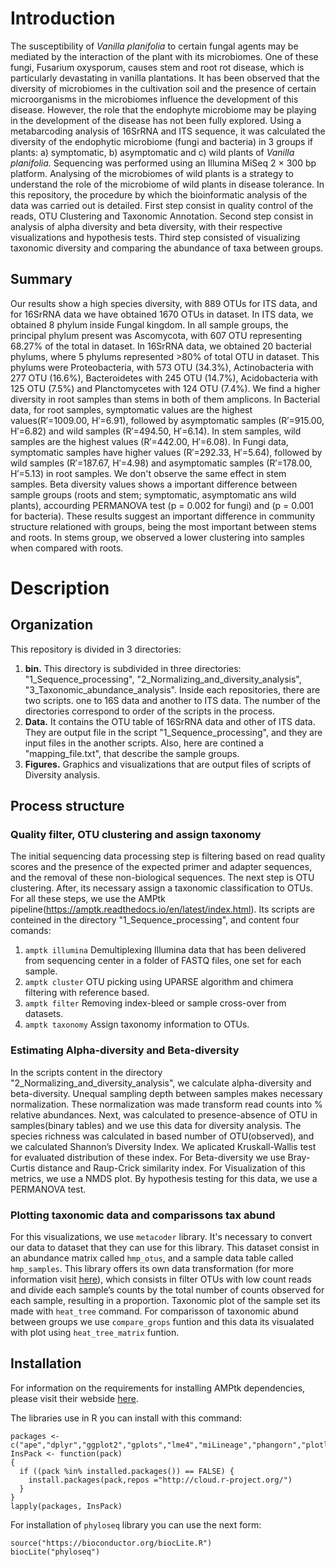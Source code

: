 # Introduction
The susceptibility of _Vanilla planifolia_ to certain fungal agents may be mediated by the interaction of the plant with its microbiomes. One of these fungi, Fusarium oxysporum, causes stem and root rot disease, which is particularly devastating in vanilla plantations. It has been observed that the diversity of microbiomes in the cultivation soil and the presence of certain microorganisms in the microbiomes influence the development of this disease. However, the role that the endophyte microbiome may be playing in the development of the disease has not been fully explored. Using a metabarcoding analysis of 16SrRNA and ITS sequence, it was calculated the diversity of the endophytic microbiome (fungi and bacteria) in 3 groups if plants: a) symptomatic, b) asymptomatic and c) wild plants of _Vanilla planifolia._ Sequencing was performed using an Illumina MiSeq 2 × 300 bp platform. Analysing of the microbiomes of wild plants is a strategy to understand the role of the microbiome of wild plants in disease tolerance. In this repository, the procedure by which the bioinformatic analysis of the data was carried out is detailed. First step consist in quality control of the reads, OTU Clustering and Taxonomic Annotation. Second step consist in analysis of alpha diversity and beta diversity, with their respective visualizations and hypothesis tests. Third step consisted of visualizing taxonomic diversity and comparing the abundance of taxa between groups. 
## Summary
Our results show a high species diversity, with 889 OTUs for ITS data, and for 16SrRNA data we have obtained 1670 OTUs in dataset. In ITS data, we obtained 8 phylum inside Fungal kingdom. In all sample groups, the principal phylum present was Ascomycota, with 607 OTU representing 68.27% of the total in dataset. In 16SrRNA data, we obtained 20 bacterial phylums, where 5 phylums represented >80% of total OTU in dataset. This phylums were Proteobacteria, with 573 OTU (34.3%), Actinobacteria with 277 OTU (16.6%), Bacteroidetes with 245 OTU (14.7%), Acidobacteria with 125 OTU (7.5%) and Planctomycetes with 124 OTU (7.4%). We find a higher diversity in root samples than stems in both of them amplicons. In Bacterial data, for root samples, symptomatic values are the highest values(R′=1009.00, H′=6.91), followed by asymptomatic samples (R′=915.00, H′=6.82) and wild samples (R′=494.50, H′=6.14). In stem samples, wild samples are the highest values (R′=442.00, H′=6.08). In Fungi data, symptomatic samples have higher values (R′=292.33, H′=5.64), followed by wild samples (R′=187.67, H′=4.98) and asymptomatic samples (R′=178.00, H′=5.13) in root samples. We don't observe the same effect in stem samples. Beta diversity values shows a important difference between sample groups (roots and stem; symptomatic, asymptomatic ans wild plants), accourding PERMANOVA test (p = 0.002 for fungi) and (p = 0.001 for bacteria). These results suggest an important difference in community structure relationed with groups, being the most important between stems and roots. In stems group, we observed a lower clustering into samples when compared with roots. 
# Description
## Organization
This repository is divided in 3 directories: 
1.	**bin.** This directory is subdivided in three directories: "1_Sequence_processing", "2_Normalizing_and_diversity_analysis", "3_Taxonomic_abundance_analysis". Inside each repositories, there are two scripts. one to 16S data and another to ITS data. The number of the directories correspond to order of the scripts in the process. 
2.	**Data.** It contains the OTU table of 16SrRNA data and other of ITS data. They are output file in the script "1_Sequence_processing", and they are input files in the another scripts. Also, here are contined a "mapping_file.txt", that describe the sample groups.  
3.	**Figures.** Graphics and visualizations that are output files of scripts of Diversity analysis.
## Process structure
### Quality filter, OTU clustering and assign taxonomy
The initial sequencing data processing step is filtering based on read quality scores and the presence of the expected primer and adapter sequences, and the removal of these non-biological sequences. The next step is OTU clustering. After, its necessary assign a taxonomic classification to OTUs. For all these steps, we use the AMPtk pipeline(https://amptk.readthedocs.io/en/latest/index.html). Its scripts are conteined in the directory "1_Sequence_processing", and content four comands:  
1. `amptk illumina` Demultiplexing Illumina data that has been delivered from sequencing center in a folder of FASTQ files, one set for each sample.
2. `amptk cluster` OTU picking using UPARSE algorithm and chimera filtering with reference based.  
3. `amptk filter` Removing index-bleed or sample cross-over from datasets. 
4. `amptk taxonomy` Assign taxonomy information to OTUs. 
### Estimating Alpha-diversity and Beta-diversity
In the scripts content in the directory "2_Normalizing_and_diversity_analysis", we calculate alpha-diversity and beta-diversity. 
Unequal sampling depth between samples makes necessary normalization. These normalization was made transform read counts into  % relative abundances. Next, was calculated to presence-absence of OTU in samples(binary tables) and we use this data for diversity analysis. 
The species richness was calculated in based number of OTU(observed), and we calculated Shannon’s Diversity Index. We aplicated Kruskall-Wallis test for evaluated distribution of these index. 
For Beta-diversity we use Bray-Curtis distance and Raup-Crick similarity index. For Visualization of this metrics, we use a NMDS plot. By hypothesis testing for this data, we use a PERMANOVA test.  
### Plotting taxonomic data and comparissons tax abund
For this visualizations, we use `metacoder` library. It's necessary to convert our data to dataset that they can use for this library. This dataset consist in an abundance matrix called `hmp_otus`, and a sample data table called `hmp_samples`. This library offers its own data transformation (for more information visit [here](https://grunwaldlab.github.io/metacoder_documentation/index.html)), which consists in filter OTUs with low count reads and divide each sample’s counts by the total number of counts observed for each sample, resulting in a proportion.
Taxonomic plot of the sample set its made with `heat_tree` command.
For comparisson of taxonomic abund between groups we use `compare_grops` funtion and this data its visualated with plot using `heat_tree_matrix` funtion.
## Installation 
For information on the requirements for installing AMPtk dependencies, please visit their webside [here](https://amptk.readthedocs.io/en/latest/index.html).

The libraries use in R you can install with this command: 
```
packages <-c("ape","dplyr","ggplot2","gplots","lme4","miLineage","phangorn","plotly","tidyr","vegan","VennDiagram","metacoder")
InsPack <- function(pack)
{
  if ((pack %in% installed.packages()) == FALSE) {
    install.packages(pack,repos ="http://cloud.r-project.org/")
  } 
}
lapply(packages, InsPack)
```
For installation of `phyloseq` library you can use the next form: 
```
source("https://bioconductor.org/biocLite.R")
biocLite("phyloseq")
```
